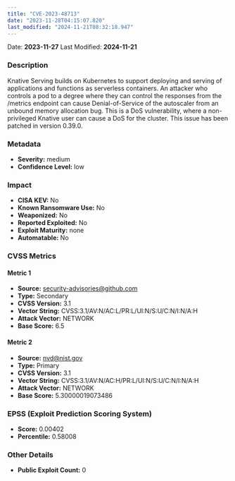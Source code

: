 ```yaml
---
title: "CVE-2023-48713"
date: "2023-11-28T04:15:07.820"
last_modified: "2024-11-21T08:32:18.947"
---
```




Date: **2023-11-27** Last Modified: **2024-11-21**

### Description  
Knative Serving builds on Kubernetes to support deploying and serving of applications and functions as serverless containers. An attacker who controls a pod to a degree where they can control the responses from the /metrics endpoint can cause Denial-of-Service of the autoscaler from an unbound memory allocation bug. This is a DoS vulnerability, where a non-privileged Knative user can cause a DoS for the cluster. This issue has been patched in version 0.39.0.

### Metadata  
- **Severity:** medium
- **Confidence Level:** low

### Impact  
- **CISA KEV:** No
- **Known Ransomware Use:** No
- **Weaponized:** No
- **Reported Exploited:** No
- **Exploit Maturity:** none
- **Automatable:** No

### CVSS Metrics  

#### Metric 1
- **Source:** security-advisories@github.com
- **Type:** Secondary
- **CVSS Version:** 3.1
- **Vector String:** CVSS:3.1/AV:N/AC:L/PR:L/UI:N/S:U/C:N/I:N/A:H
- **Attack Vector:** NETWORK
- **Base Score:** 6.5

#### Metric 2
- **Source:** nvd@nist.gov
- **Type:** Primary
- **CVSS Version:** 3.1
- **Vector String:** CVSS:3.1/AV:N/AC:H/PR:L/UI:N/S:U/C:N/I:N/A:H
- **Attack Vector:** NETWORK
- **Base Score:** 5.30000019073486


### EPSS (Exploit Prediction Scoring System)  
- **Score:** 0.00402
- **Percentile:** 0.58008

### Other Details  
- **Public Exploit Count:** 0
